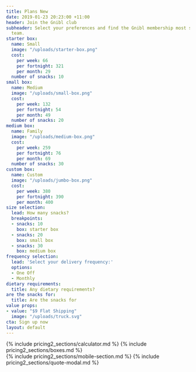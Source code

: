 ```yaml
---
title: Plans New
date: 2019-01-23 20:23:00 +11:00
header: Join the Gnibl club
subheader: Select your preferences and find the Gnibl membership most suited to your
  team.
starter box:
  name: Small
  image: "/uploads/starter-box.png"
  cost:
    per week: 66
    per fortnight: 321
    per month: 29
  number of snacks: 10
small box:
  name: Medium
  image: "/uploads/small-box.png"
  cost:
    per week: 132
    per fortnight: 54
    per month: 49
  number of snacks: 20
medium box:
  name: Family
  image: "/uploads/medium-box.png"
  cost:
    per week: 259
    per fortnight: 76
    per month: 69
  number of snacks: 30
custom box:
  name: Custom
  image: "/uploads/jumbo-box.png"
  cost:
    per week: 380
    per fortnight: 390
    per month: 400
size selection:
  lead: How many snacks?
  breakpoints:
  - snacks: 10
    box: starter box
  - snacks: 20
    box: small box
  - snacks: 30
    box: medium box
frequency selection:
  lead: 'Select your delivery frequency:'
  options:
  - One Off
  - Monthly
dietary requirements:
  title: Any dietary requirements?
are the snacks for:
  title: Are the snacks for
value props:
- value: "$9 Flat Shipping"
  image: "/uploads/truck.svg"
cta: Sign up now
layout: default
---
```


<main class="pricing fixed-header dotted-bg">
<div class="desktop">
<div class="table"></div>
{% include pricing2_sections/calculator.md %}
{% include pricing2_sections/boxes.md %}
</div>
{% include pricing2_sections/mobile-section.md %}
  {% include pricing2_sections/quote-modal.md %}
</main>

